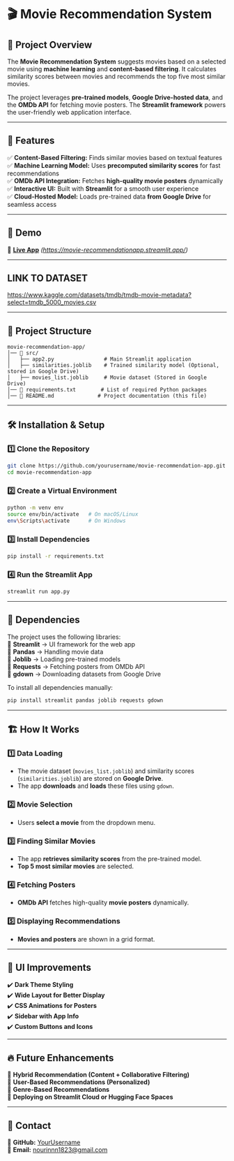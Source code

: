 

# 🎬 Movie Recommendation System  

## 📌 **Project Overview**  
The **Movie Recommendation System** suggests movies based on a selected movie using **machine learning** and **content-based filtering**. It calculates similarity scores between movies and recommends the top five most similar movies.  

The project leverages **pre-trained models**, **Google Drive-hosted data**, and the **OMDb API** for fetching movie posters. The **Streamlit framework** powers the user-friendly web application interface.

---

## 🚀 **Features**  
✅ **Content-Based Filtering:** Finds similar movies based on textual features  
✅ **Machine Learning Model:** Uses **precomputed similarity scores** for fast recommendations  
✅ **OMDb API Integration:** Fetches **high-quality movie posters** dynamically  
✅ **Interactive UI:** Built with **Streamlit** for a smooth user experience  
✅ **Cloud-Hosted Model:** Loads pre-trained data **from Google Drive** for seamless access  

---

## 🎥 **Demo**  
🚀 **[Live App](#)** _(https://movie-recommendationapp.streamlit.app/)_  

---


##  **LINK TO DATASET**  
https://www.kaggle.com/datasets/tmdb/tmdb-movie-metadata?select=tmdb_5000_movies.csv 

---

## 📂 **Project Structure**  

```
movie-recommendation-app/
│── 📂 src/
│   ├── app2.py                # Main Streamlit application
│   ├── similarities.joblib    # Trained similarity model (Optional, stored in Google Drive)
│   ├── movies_list.joblib     # Movie dataset (Stored in Google Drive) 
│── 📜 requirements.txt        # List of required Python packages
│── 📜 README.md              # Project documentation (this file)
```

---

## 🛠️ **Installation & Setup**  

### **1️⃣ Clone the Repository**
```bash
git clone https://github.com/yourusername/movie-recommendation-app.git
cd movie-recommendation-app
```

### **2️⃣ Create a Virtual Environment**  
```bash
python -m venv env
source env/bin/activate   # On macOS/Linux
env\Scripts\activate      # On Windows
```

### **3️⃣ Install Dependencies**  
```bash
pip install -r requirements.txt
```

### **4️⃣ Run the Streamlit App**  
```bash
streamlit run app.py
```

---

## 🔗 **Dependencies**  
The project uses the following libraries:  
📌 **Streamlit** → UI framework for the web app  
📌 **Pandas** → Handling movie data  
📌 **Joblib** → Loading pre-trained models  
📌 **Requests** → Fetching posters from OMDb API  
📌 **gdown** → Downloading datasets from Google Drive  

To install all dependencies manually:  
```bash
pip install streamlit pandas joblib requests gdown
```

---

## 🏗️ **How It Works**  

### **1️⃣ Data Loading**  
- The movie dataset (`movies_list.joblib`) and similarity scores (`similarities.joblib`) are stored on **Google Drive**.  
- The app **downloads** and **loads** these files using `gdown`.  

### **2️⃣ Movie Selection**  
- Users **select a movie** from the dropdown menu.  

### **3️⃣ Finding Similar Movies**  
- The app **retrieves similarity scores** from the pre-trained model.  
- **Top 5 most similar movies** are selected.  

### **4️⃣ Fetching Posters**  
- **OMDb API** fetches high-quality **movie posters** dynamically.  

### **5️⃣ Displaying Recommendations**  
- **Movies and posters** are shown in a grid format.  

---

## 🎨 **UI Improvements**  
✔️ **Dark Theme Styling**  
✔️ **Wide Layout for Better Display**  
✔️ **CSS Animations for Posters**  
✔️ **Sidebar with App Info**  
✔️ **Custom Buttons and Icons**  

---

## 🔥 **Future Enhancements**  
🚀 **Hybrid Recommendation (Content + Collaborative Filtering)**  
🚀 **User-Based Recommendations (Personalized)**  
🚀 **Genre-Based Recommendations**  
🚀 **Deploying on Streamlit Cloud or Hugging Face Spaces**  

---

## 📧 **Contact**  
🔹 **GitHub:** [YourUsername](https://github.com/Nourin04)  
🔹 **Email:** nourinnn1823@gmail.com  

